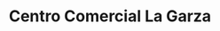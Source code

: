 ---
title: "Centro Comercial La Garza"
url: /quepos/centro-comercial-la-garza/
shop: centro comercial
---